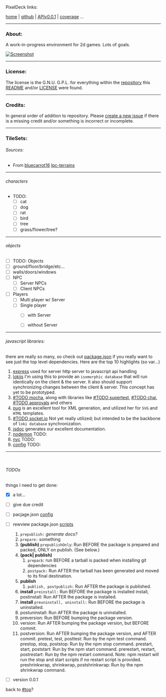 <a name="top">PixelDeck links:</a>

[home](https://BadQuanta.github.io/pixeldeck/) |
[github](https://github.com/BadQuanta/pixeldeck/) |
[APIv0.0.1](https://badquanta.github.io/pixeldeck/pixeldeck/0.0.1/index.html) |
[coverage](https://badquanta.github.io/pixeldeck/coverage/index.html)
 ...

---

### About:

A work-in-progress environment for 2d games.  Lots of goals.

[![Screenshot](https://badquanta.github.io/pixeldeck/imgs/Screenshot01.thumbnail.png "Screenshot" )](https://badquanta.github.io/pixeldeck/imgs/Screenshot01.png)

---

### License:

The license is the G.N.U. G.P.L. for everything within the [repository](https://github.com/BadQuanta/pixeldeck) this [README](./README.md) and/or [LICENSE](./LICENSE.md) were found.

---

### Credits:



In general order of addition to repository.  Please [create a new issue](https://github.com/badquanta/pixeldeck/issues/new) if there is a missing credit and/or something is incorrect or incomplete.

---

### TileSets:

###### Sources:

* From [bluecarrot16]() [lpc-terrains](https://opengameart.org/content/lpc-terrains)

---

###### characters

* TODO:
  * [ ] cat
  * [ ] dog
  * [ ] rat
  * [ ] bird
  * [ ] tree
  * [ ] grass/flower/tree?

---

###### objects

* [ ] TODO: Objects
* [ ] ground/floor/bridge/etc...
* [ ] walls/doors/windows
* [ ] NPC
  * [ ] Server NPCs
  * [ ] Client NPCs
* [ ] Players
  * [ ] Multi player w/ Server
  * [ ] Single player
    * [ ] with Server
    * [ ] without Server


---

###### javascript libraries:

there are really so many, so check out [package.json](./package.json) if you really want to see just the top level dependencies.  Here are the top 10 highlights (so var...)

  1) [express](http://expressjs.com/en/4x/api.html) used for server http server to javascript api handling
  2) [lokijs](https://github.com/techfort/LokiJS) I'm using this to provide an `isomorphic database` that will run identically on the client & the server. It also should support synchronizing changes between the client & server. This concept has yet to be prototyped.
  3) [#TODO mocha](https://mochajs.org/), along with libraries like [#TODO supertest](#TODO), [#TODO chai](#TODO), [#TODO approvals](#TODO) and others
  4) [pug](https://pugjs.org/) is an excellent tool for XML generation, and utilized her for `SVG` and `HTML` templates.
  5) [#TODO socket.io](https://socket.io/) Not yet really utilized; but intended to be the backbone of `loki database` synchronization.
  6) [jsdoc](https://jsdoc.app/) generates our excellent documentation.
  7) [nodemon](#TODO) TODO:
  9) [nyc](#TODO) TODO:
  10) [config](#TODO) TODO:

---

<a name="TODO">&nbsp;</a>

###### TODOs



things I need to get done:

* [x] a lot...
* [ ] give due credit
* [ ] pacjage.json [config](https://docs.npmjs.com/misc/config)
* [ ] rewview package.json [scripts](https://docs.npmjs.com/misc/scripts)
  1) `prepublish:` _generate docs?_
  2) `prepare:` something
  1) __(publish)__
      `prepublishOnly`: Run BEFORE the package is prepared and packed, ONLY on publish. (See below.)
  1) __(pack| publish)__
      1) `prepack`: run BEFORE a tarball is packed when installing git dependencies
      2) `postpack:` Run AFTER the tarball has been generated and moved to its final destination.
  1) __publish__
      1) `publish, postpublish:` Run AFTER the package is published.
  1) __install__ `preinstall:` Run BEFORE the package is installed
install, postinstall: Run AFTER the package is installed.
  1) __install__ `preuninstall, uninstall:` Run BEFORE the package is uninstalled.
  1) postuninstall: Run AFTER the package is uninstalled.
  1) preversion: Run BEFORE bumping the package version.
  1) version: Run AFTER bumping the package version, but BEFORE commit.
  1) postversion: Run AFTER bumping the package version, and AFTER commit.
pretest, test, posttest: Run by the npm test command.
prestop, stop, poststop: Run by the npm stop command.
prestart, start, poststart: Run by the npm start command.
prerestart, restart, postrestart: Run by the npm restart command. Note: npm restart will run the stop and start scripts if no restart script is provided.
preshrinkwrap, shrinkwrap, postshrinkwrap: Run by the npm shrinkwrap command.

* [ ] version 0.0.1

back to [#top](#top)?